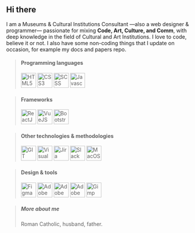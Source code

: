 ## Hi there

I am a Museums & Cultural Institutions Consultant —also a web designer & programmer— passionate for mixing <strong>Code, Art, Culture, and Comm</strong>, with deep knowledge in the field of Cultural and Art Institutions. I love to code, believe it or not. I also have some non-coding things that I update on occasion, for example my docs and papers repo.

> #### Programming languages
> <img src="https://www.svgrepo.com/show/349402/html5.svg" alt="HTML5" title="HTML5" width="40px"> <img src="https://www.svgrepo.com/show/349330/css3.svg" alt="CSS3" title="CSS3" width="40px"> <img src="https://www.svgrepo.com/show/349502/sass.svg" alt="SCSS" title="SCSS" width="40px"> <img src="https://www.svgrepo.com/show/349419/javascript.svg" alt="Javascript" title="Javascript" width="40px">

> #### Frameworks
> <img src="https://www.svgrepo.com/show/349488/react.svg" alt="ReactJS" title="ReactJS" width="40px"> <img src="https://www.svgrepo.com/show/303494/vue-9-logo.svg" alt="VueJS" title="VueJS" width="40px"> <img src="https://www.svgrepo.com/show/378490/bootstrap-fill.svg" alt="Bootstrap" title="Bootstrap" width="40px">

> #### Other technologies & methodologies
> <img src="https://www.svgrepo.com/show/349374/git.svg" alt="GIT" title="GIT" width="40px"> <img src="https://www.svgrepo.com/show/354522/visual-studio-code.svg" alt="Visual Studio Code" title="Visual Studio Code" width="40px"> <img src="https://www.svgrepo.com/show/452241/jira.svg" alt="Jira" title="Jira" width="40px"> <img src="https://www.svgrepo.com/show/349509/slack.svg" alt="Slack" title="Slack" width="40px"> <img src="https://www.svgrepo.com/show/349442/macos.svg" alt="MacOS" title="MacOS" width="40px">

> #### Design & tools
> <img src="https://www.svgrepo.com/show/354987/figma.svg" alt="Figma" title="Figma" width="40px"> <img src="https://www.svgrepo.com/show/53799/illustrator.svg" alt="Adobe Illustrator" title="Adobe Illustrator" width="40px">  <img src="https://www.svgrepo.com/show/20289/photoshop.svg" alt="Adobe Photoshop" title="Adobe Photoshop" width="40px">  <img src="https://www.svgrepo.com/show/21636/indesign.svg" alt="Adobe Insegn" title="Adobe Insegn" width="40px"> <img src="https://www.svgrepo.com/show/473618/gimp.svg" alt="Gimp" title="Gimp" width="40px">

> ##### More about me
> Roman Catholic, husband, father.


<!--
**matiassicardi/matiassicardi** is a ✨ _special_ ✨ repository because its `README.md` (this file) appears on your GitHub profile.

Here are some ideas to get you started:

- 🔭 I’m currently working on ...
- 🌱 I’m currently learning ...
- 👯 I’m looking to collaborate on ...
- 🤔 I’m looking for help with ...
- 💬 Ask me about ...
- 📫 How to reach me: ...
- 😄 Pronouns: ...
- ⚡ Fun fact: ...
-->

<!--I have a weekly newsletter that you should check out! In it I share with you what's new and cool in the world of web development, an interview question of the week, jokes, stories, mechanical keyboards, and mooore.

I love jokes and musicals. Also candy. If you would like to discuss these things, you can join my Patreon or follow me on Twitter or jump over to my weekly livestream. I typically write here on dev.to or on my personal blog if I'm in a bloggy mood. You can also ask me anything (within reason).




<img src="" alt="" title="" width="40px">
https://www.svgrepo.com/
https://gist.github.com/rxaviers/7360908
-->
